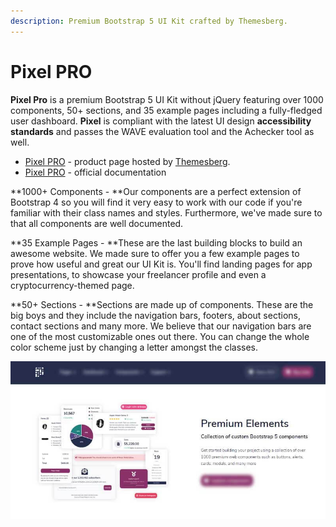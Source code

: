 ```yaml
---
description: Premium Bootstrap 5 UI Kit crafted by Themesberg.
---
```


# Pixel PRO

**Pixel Pro** is a premium Bootstrap 5 UI Kit without jQuery featuring over 1000 components, 50+ sections, and 35 example pages including a fully-fledged user dashboard. **Pixel** is compliant with the latest UI design **accessibility standards** and passes the WAVE evaluation tool and the Achecker tool as well.

* [Pixel PRO](https://themesberg.com/product/ui-kit/pixel-pro-premium-bootstrap-5-ui-kit) - product page hosted by [Themesberg](../partners/themesberg.md).
* [Pixel PRO](https://themesberg.com/docs/pixel-bootstrap/getting-started/quick-start/) - official documentation 

**1000+ Components - **Our components are a perfect extension of Bootstrap 4 so you will find it very easy to work with our code if you're familiar with their class names and styles. Furthermore, we've made sure to that all components are well documented.

**35 Example Pages - **These are the last building blocks to build an awesome website. We made sure to offer you a few example pages to prove how useful and great our UI Kit is. You'll find landing pages for app presentations, to showcase your freelancer profile and even a cryptocurrency-themed page.

**50+ Sections - **Sections are made up of components. These are the big boys and they include the navigation bars, footers, about sections, contact sections and many more. We believe that our navigation bars are one of the most customizable ones out there. You can change the whole color scheme just by changing a letter amongst the classes.

![Pixel PRO - Premium Bootstrap 5 Template.](../../.gitbook/assets/docs-cover-pixel-pro.jpg)

